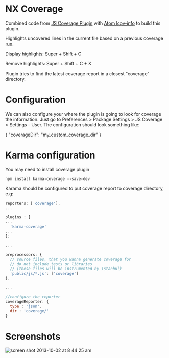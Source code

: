 NX Coverage
=================

Combined code from [JS Coverage
 Plugin](https://packagecontrol.io/packages/JS%20Coverage) with [Atom lcov-info](https://atom.io/packages/lcov-info) to build this plugin.

Highlights uncovered lines in the current file based on a previous coverage run.

Display highlights: Super + Shift + C

Remove highlights: Super + Shift + C + X

Plugin tries to find the latest coverage report in a closest "coverage" directory.

Configuration
=================
We can also configure your where the plugin is going to look for coverage the information. Just go to Preferences > Package Settings > JS Coverage > Settings - User. The configuration should look something like:

{
    "coverageDir": "my_custom_coverage_dir"
}


Karma configuration
===================

You may need to install coverage plugin
```
npm install karma-coverage --save-dev
```

Karama should be configured to put coverage report to coverage directory, e.g:

```javascript
reporters: ['coverage'],
...

plugins : [
...
  'karma-coverage'
...
];

...

preprocessors: {
  // source files, that you wanna generate coverage for
  // do not include tests or libraries
  // (these files will be instrumented by Istanbul)
  'public/js/*.js': ['coverage']
},

...

//configure the reporter
coverageReporter: {
  type : 'json',
  dir : 'coverage/'
}
```

Screenshots
===========

![screen shot 2013-10-02 at 8 44 25 am](https://f.cloud.github.com/assets/72428/1254702/b1d6f232-2b79-11e3-8882-6ad66a287bdf.png)


